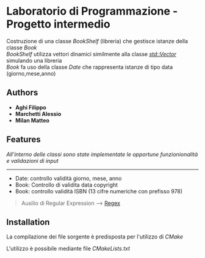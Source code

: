 
# Laboratorio di Programmazione - Progetto intermedio

Costruzione di una classe *BookShelf* (libreria) che gestisce istanze della classe *Book*  
*BookShelf* utilizza vettori dinamici similmente alla classe [*std::Vector*](https://cplusplus.com/reference/vector/vector/) simulando una libreria         
*Book* fa uso della classe *Date* che rappresenta istanze di tipo data (giorno,mese,anno) 


## Authors

- **Aghi Filippo** 
- **Marchetti Alessio**
- **Milan Matteo**


## Features
*All'interno delle classi sono state implementate le opportune funzionionalità e validazioni di input* 
___
- Date: controllo validità giorno, mese, anno
- Book: Controllo di validita data copyright
- Book: controllo validità ISBN (13 cifre numeriche con prefisso 978) 
> Ausilio di Regular Expression --> [Regex](https://en.cppreference.com/w/cpp/regex)



## Installation

La compilazione dei file sorgente è predisposta per l'utilizzo di *CMake* 

L'utilizzo è possibile mediante file _CMakeLists.txt_

    
